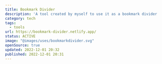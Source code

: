 ```yaml
---
title: Bookmark Divider
description: 'A tool created by myself to use it as a bookmark divider between my favicon bookmarks.'
category: tech
tags:
  - tools
url: https://bookmark-divider.netlify.app/
status: ACTIVE
image: "@images/uses/bookmarkdivider.svg"
openSource: true
updated: 2022-12-01 20:32
published: 2022-12-01 20:31
---
```

